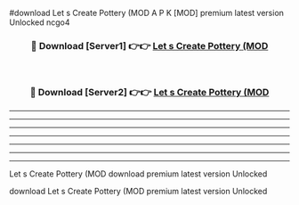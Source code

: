 #download Let s Create Pottery (MOD A P K [MOD] premium latest version Unlocked ncgo4 



<div align="center">
<h3>🔴 Download [Server1] 👉👉 <a href="https://apkdownload3.web.app/">Let s Create Pottery (MOD</a></h3><br>

<h3>🔴 Download [Server2] 👉👉 <a href="https://apkdownload3.web.app/">Let s Create Pottery (MOD</a></h3>
</div>





----------------------------------------------------------

----------------------------------------------------------

----------------------------------------------------------

----------------------------------------------------------

----------------------------------------------------------

----------------------------------------------------------

----------------------------------------------------------

Let s Create Pottery (MOD download premium latest version Unlocked

download Let s Create Pottery (MOD premium latest version Unlocked
